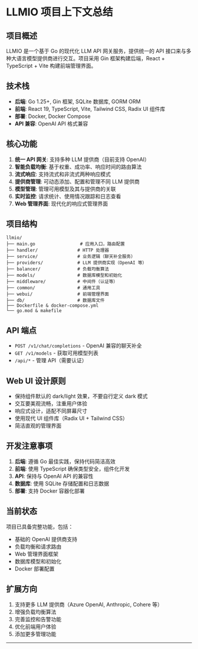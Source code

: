 # LLMIO 项目上下文总结

## 项目概述
LLMIO 是一个基于 Go 的现代化 LLM API 网关服务，提供统一的 API 接口来与多种大语言模型提供商进行交互。项目采用 Gin 框架构建后端，React + TypeScript + Vite 构建前端管理界面。

## 技术栈
- **后端**: Go 1.25+, Gin 框架, SQLite 数据库, GORM ORM
- **前端**: React 19, TypeScript, Vite, Tailwind CSS, Radix UI 组件库
- **部署**: Docker, Docker Compose
- **API 兼容**: OpenAI API 格式兼容

## 核心功能
1. **统一 API 网关**: 支持多种 LLM 提供商（目前支持 OpenAI）
2. **智能负载均衡**: 基于权重、成功率、响应时间的路由算法
3. **流式响应**: 支持流式和非流式两种响应模式
4. **提供商管理**: 可动态添加、配置和管理不同 LLM 提供商
5. **模型管理**: 管理可用模型及其与提供商的关联
6. **实时监控**: 请求统计、使用情况跟踪和日志查看
7. **Web 管理界面**: 现代化的响应式管理界面

## 项目结构
```
llmio/
├── main.go                 # 应用入口，路由配置
├── handler/               # HTTP 处理器
├── service/               # 业务逻辑（聊天补全服务）
├── providers/             # LLM 提供商实现（OpenAI 等）
├── balancer/              # 负载均衡算法
├── models/                # 数据库模型和初始化
├── middleware/            # 中间件（认证等）
├── common/                # 通用工具
├── webui/                 # 前端管理界面
├── db/                    # 数据库文件
├── Dockerfile & docker-compose.yml
└── go.mod & makefile
```

## API 端点
- `POST /v1/chat/completions` - OpenAI 兼容的聊天补全
- `GET /v1/models` - 获取可用模型列表
- `/api/*` - 管理 API（需要认证）

## Web UI 设计原则
- 保持组件默认的 dark/light 效果，不要自行定义 dark 模式
- 交互要美观流畅，注重用户体验
- 响应式设计，适配不同屏幕尺寸
- 使用现代 UI 组件库（Radix UI + Tailwind CSS）
- 简洁直观的管理界面

## 开发注意事项
1. **后端**: 遵循 Go 最佳实践，保持代码简洁高效
2. **前端**: 使用 TypeScript 确保类型安全，组件化开发
3. **API**: 保持与 OpenAI API 的兼容性
4. **数据库**: 使用 SQLite 存储配置和日志数据
5. **部署**: 支持 Docker 容器化部署

## 当前状态
项目已具备完整功能，包括：
- 基础的 OpenAI 提供商支持
- 负载均衡和请求路由
- Web 管理界面框架
- 数据库模型和初始化
- Docker 部署配置

## 扩展方向
1. 支持更多 LLM 提供商（Azure OpenAI, Anthropic, Cohere 等）
2. 增强负载均衡算法
3. 完善监控和告警功能
4. 优化前端用户体验
5. 添加更多管理功能

---
